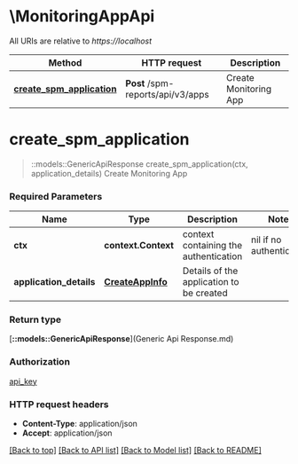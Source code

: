 # \MonitoringAppApi

All URIs are relative to *https://localhost*

Method | HTTP request | Description
------------- | ------------- | -------------
[**create_spm_application**](MonitoringAppApi.md#create_spm_application) | **Post** /spm-reports/api/v3/apps | Create Monitoring App


# **create_spm_application**
> ::models::GenericApiResponse create_spm_application(ctx, application_details)
Create Monitoring App

### Required Parameters

Name | Type | Description  | Notes
------------- | ------------- | ------------- | -------------
 **ctx** | **context.Context** | context containing the authentication | nil if no authentication
  **application_details** | [**CreateAppInfo**](CreateAppInfo.md)| Details of the application to be created | 

### Return type

[**::models::GenericApiResponse**](Generic Api Response.md)

### Authorization

[api_key](../README.md#api_key)

### HTTP request headers

 - **Content-Type**: application/json
 - **Accept**: application/json

[[Back to top]](#) [[Back to API list]](../README.md#documentation-for-api-endpoints) [[Back to Model list]](../README.md#documentation-for-models) [[Back to README]](../README.md)

